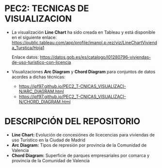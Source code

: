 # PEC2: TECNICAS DE VISUALIZACION
* La visualización **Line Chart** ha sido creada en Tableau y está disponible en el siguiente enlace:
  https://public.tableau.com/app/profile/imanol.p.rez/viz/LineChartVivienda_Turstica/Hoja1

  Enlace datos: https://datos.gob.es/es/catalogo/l01280796-viviendas-de-uso-turistico-con-licencia
  
* Visualizaciones **Arc Diagram** y **Chord Diagram** para conjuntos de datos acordes a dichas técnicas:
  * https://ipf97.github.io/PEC2_T-CNICAS_VISUALIZACI-N/ARC_DIAGRAM.html
  * https://ipf97.github.io/PEC2_T-CNICAS_VISUALIZACI-N/CHORD_DIAGRAM.html

# DESCRIPCIÓN DEL REPOSITORIO
* **Line Chart:** Evolución de concesiónes de licecencias para viviendas de uso Turístico en la Ciudad de Madrid
* **Arc Diagram:** Tipos de represión por provincia de la Comunidad de Valencia
* **Chord Diagram:** Superficie de parques empresariales por comarca y provincia de la Comunidad de Valencia
